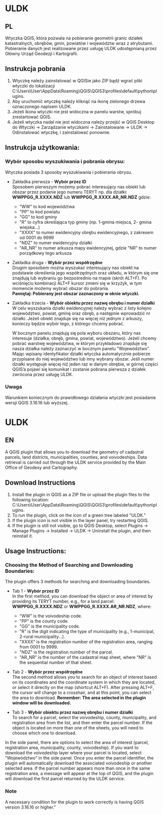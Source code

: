 # ULDK


## PL

 Wtyczka QGIS, która pozwala na pobieranie geometrii granic działek katastralnych, obrębów, gmin, powiatów i województw wraz z atrybutami. Pobieranie danych jest realizowane przez usługę ULDK udostępnianą przez Główny Urząd Geodezji i Kartografii.

## Instrukcja pobrania
1. Wtyczkę należy zainstalować w QGISie jako ZIP bądź wgrać pliki wtyczki do lokalizacji C:\Users\User\AppData\Roaming\QGIS\QGIS3\profiles\default\python\plugins.
2. Aby uruchomić wtyczkę należy kliknąć na ikonę zielonego drzewa oznaczonego napisem ULDK.
3. Jeżeli ikona wtyczki nie jest widoczna w panelu warstw, spróbuj zrestartować QGIS.
4. Jeżeli wtyczka nadal nie jest widoczna  należy przejść w QGIS Desktop do Wtyczki -> Zarządzanie wtyczkami -> Zainstalowane -> ULDK -> Odinstalować wtyczkę, i zainstalować ponownie.<br>
## Instrukcja użytkowania: 

### Wybór sposobu wyszukiwania i pobrania obrysu:
 Wtyczka posiada 3 sposoby wyszukiwania i pobierania obrysu.

 * Zakładka pierwsza - <b>Wybór przez ID</b><br>
    Sposobem pierwszym możemy pobrać interesujący nas obiekt lub obszar przez podanie jego numeru TERYT np. dla działki: <b>WWPPGG_R.XXXX.NDZ</b> lub <b>WWPPGG_R.XXXX.AR_NR.NDZ</b> gdzie:
   - "WW" to kod województwa
   - "PP" to kod powiatu
   - "GG" to kod gminy
   - "R" to cyfra określająca typ gminy (np. 1-gmina miejsca, 2- gmina wiejska...)
   - "XXXX" to numer ewidencyjny obrębu ewidencyjnego, z zakresem od 0001 do 9999
   - "NDZ"  to  numer ewidencyjny działki 
   - "AR_NR" to numer arkusza mapy ewidencyjnej, gdzie "NR" to numer porządkowy tego arkusza
 
 * Zakładka druga - <b>Wybór przez współrzędne</b><br> 
    Drugim sposobem można wyszukać interesujący nas obiekt na podstawie określenia jego współrzędnych oraz układu, w którym się one znajdują lub wybraniu go bezpośrednio na mapie (skrót ALT+F).
    Po wciśnięciu kombinacji ALT+F kursor zmieni się w krzyżyk, w tym momencie możemy wybrać obszar do pobrania.</br>
    <b>Pamiętaj: Pobierany jest obszar zaznaczony w oknie wtyczki.</b>

 * Zakładka trzecia - <b>Wybór obiektu przez nazwę obrębu i numer działki</b><br>
   W celu wyszukania działki ewidencyjnej należy wybrać z listy kolejno województwo, powiat, gminę oraz obręb, a następnie wprowadzić nr działki.
   Jeżeli obiekt znajduje się na więcej niż jednym z arkuszy, konieczy będzie wybór tego, z którego chcemy pobrać.

   W bocznym panelu znajdują się pola wyboru obszaru, który nas interesuje (działka, obręb, gmina, powiat, województwo).
   Jeżeli chcemy pobrać warstwę województwa, w którym przykładowo znajduje się nasza działka należy zaznaczyć w bocznym panelu "Województwo". 
   Mając wpisany identyfikator działki wtyczka automatycznie pobierze przypisane do niej województwo lub inny wybrany obszar.
   Jeśli numer działki występuje więcej niż jeden raz w danym obrębie, w górnej części QGIS’a pojawi się komunikat i zostanie pobrana pierwsza z działek zwrócona przez usługę ULDK.

### Uwaga

Warunkiem koniecznym do prawidłowego działania wtyczki jest posiadanie wersji QGIS 3.16.16 lub wyższej.



# ULDK

## EN

A QGIS plugin that allows you to download the geometry of cadastral parcels, land districts, municipalities, counties, and voivodeships. Data retrieval is carried out through the ULDK service provided by the Main Office of Geodesy and Cartography.

## Download Instructions
1. Install the plugin in QGIS as a ZIP file or upload the plugin files to the following location: C:\Users\User\AppData\Roaming\QGIS\QGIS3\profiles\default\python\plugins.
2. To run the plugin, click on the icon of a green tree labeled "ULDK."
3. If the plugin icon is not visible in the layer panel, try restarting QGIS.
4. If the plugin is still not visible, go to QGIS Desktop, select Plugins -> Manage Plugins -> Installed -> ULDK -> Uninstall the plugin, and then reinstall it.

## Usage Instructions:

### Choosing the Method of Searching and Downloading Boundaries:
The plugin offers 3 methods for searching and downloading boundaries.

* Tab 1 - **Wybór przez ID**<br>
   In the first method, you can download the object or area of interest by providing its TERYT number, e.g., for a land parcel: **WWPPGG_R.XXXX.NDZ** or **WWPPGG_R.XXXX.AR_NR.NDZ**, where:
   - "WW" is the voivodeship code.
   - "PP" is the county code.
   - "GG" is the municipality code.
   - "R" is the digit indicating the type of municipality (e.g., 1-municipal, 2-rural municipality...).
   - "XXXX" is the registration number of the registration area, ranging from 0001 to 9999.
   - "NDZ" is the registration number of the parcel.
   - "AR_NR" is the number of the cadastral map sheet, where "NR" is the sequential number of that sheet.

* Tab 2 - **Wybór przez współrzędne**<br>
   The second method allows you to search for an object of interest based on its coordinates and the coordinate system in which they are located, or select it directly on the map (shortcut ALT+F). After pressing ALT+F, the cursor will change to a crosshair, and at this    point, you can select the area to download.
   <b>Remember: The area selected in the plugin window will be downloaded.</b>

* Tab 3 - **Wybór obiektu przez nazwę obrębu i numer działki**<br>
   To search for a parcel, select the voivodeship, county, municipality, and registration area from the list, and then enter the parcel number. If the object is located on more than one of the sheets, you will need to choose which one to download.

In the side panel, there are options to select the area of interest (parcel, registration area, municipality, county, voivodeship). If you want to download the voivodeship layer where your parcel is located, select "Województwo" in the side panel. Once you enter the parcel identifier, the plugin will automatically download the associated voivodeship or another selected area. If the parcel number appears more than once in the same registration area, a message will appear at the top of QGIS, and the plugin will download the first parcel returned by the ULDK service.

### Note
A necessary condition for the plugin to work correctly is having QGIS version 3.16.16 or higher."
